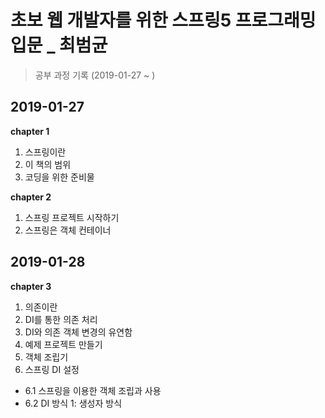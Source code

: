 # 초보 웹 개발자를 위한 스프링5 프로그래밍 입문 _ 최범균
> 공부 과정 기록  (2019-01-27 ~ )
&nbsp;  

**2019-01-27**  
---
****chapter 1****
1. 스프링이란  
2. 이 책의 범위  
3. 코딩을 위한 준비물  

****chapter 2****  
1. 스프링 프로젝트 시작하기  
2. 스프링은 객체 컨테이너  

**2019-01-28**  
---
****chapter 3****
1. 의존이란  
2. DI를 통한 의존 처리   
3. DI와 의존 객체 변경의 유연함  
4. 예제 프로젝트 만들기  
5. 객체 조립기
6. 스프링 DI 설정
  * 6.1 스프링을 이용한 객체 조립과 사용  
  * 6.2 DI 방식 1: 생성자 방식  
  
  


